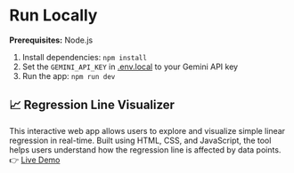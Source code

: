 # Run Locally

**Prerequisites:**  Node.js


1. Install dependencies:
   `npm install`
2. Set the `GEMINI_API_KEY` in [.env.local](.env.local) to your Gemini API key
3. Run the app:
   `npm run dev`


## 📈 Regression Line Visualizer  
This interactive web app allows users to explore and visualize simple linear regression in real-time. Built using HTML, CSS, and JavaScript, the tool helps users understand how the regression line is affected by data points.  
👉 [Live Demo](https://regression-line-visualizer.netlify.app/)
